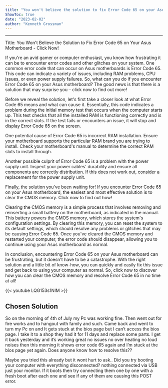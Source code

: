 ```yaml
---
title: "You won't believe the solution to fix Error Code 65 on your Asus motherboard - click now!"
ShowToc: true 
date: "2023-02-02"
author: "Kenneth Grossman"
---
```

*****
Title: You Won't Believe the Solution to Fix Error Code 65 on Your Asus Motherboard - Click Now!

If you're an avid gamer or computer enthusiast, you know how frustrating it can be to encounter error codes and other glitches on your system. One common error code that can occur on Asus motherboards is Error Code 65. This code can indicate a variety of issues, including RAM problems, CPU issues, or even power supply failures. So, what can you do if you encounter Error Code 65 on your Asus motherboard? The good news is that there is a solution that may surprise you – click now to find out more!

Before we reveal the solution, let's first take a closer look at what Error Code 65 means and what can cause it. Essentially, this code indicates a problem during the initial memory test that occurs when the computer starts up. This test checks that all the installed RAM is functioning correctly and is in the correct slots. If the test fails or encounters an issue, it will stop and display Error Code 65 on the screen.

One potential cause of Error Code 65 is incorrect RAM installation. Ensure your motherboard supports the particular RAM brand you are trying to install. Check your motherboard's manual to determine the correct RAM slots to install through.

Another possible culprit of Error Code 65 is a problem with the power supply unit. Inspect your power cables' durability and ensure all components are correctly distribution. If this does not work out, consider a replacement for the power supply unit.

Finally, the solution you've been waiting for! If you encounter Error Code 65 on your Asus motherboard, the easiest and most effective solution is to clear the CMOS memory. Click now to find out how!

Clearing the CMOS memory is a simple process that involves removing and reinserting a small battery on the motherboard, as indicated in the manual. This battery powers the CMOS memory, which stores the system's configuration settings. By clearing this memory, you can reset the system to its default settings, which should resolve any problems or glitches that may be causing Error Code 65. Once you've cleared the CMOS memory and restarted your computer, the error code should disappear, allowing you to continue using your Asus motherboard as normal.

In conclusion, encountering Error Code 65 on your Asus motherboard can be frustrating, but it doesn't have to be a catastrophe. With the right solution and a little bit of know-how, you can quickly and easily fix this issue and get back to using your computer as normal. So, click now to discover how you can clear the CMOS memory and resolve Error Code 65 in no time at all!

{{< youtube LQG153s1NIM >}} 



## Chosen Solution
 So on the morning of 4th of July my Pc was working fine. Then went out for fire works and to hangout with family and such. Came back and went to turn my Pc on and It gets stuck at the bios page but I can’t access the bios page. I take it to a shop they had it for 11 days and replace some parts. I get it back yesterday and it’s working great no issues no over heating no loud noises then this morning it shows error code 65 again and I’m stuck at the bios page yet again. Does anyone know how to resolve this??

 Maybe you tried this already but it wont hurt to ask.. Did you try booting your computer with everything disconnected? nothing connected via USB just your monitor.  If it boots then try connecting them one by one with a fresh boot after each one and see if any of them are causing this POST error.




